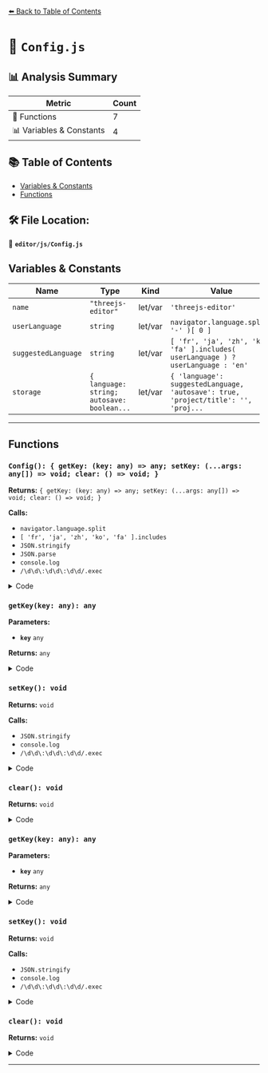 [⬅️ Back to Table of Contents](../../index.md)

# 📄 `Config.js`

## 📊 Analysis Summary

| Metric | Count |
|--------|-------|
| 🔧 Functions | 7 |
| 📊 Variables & Constants | 4 |

## 📚 Table of Contents

- [Variables & Constants](#variables-constants)
- [Functions](#functions)

## 🛠️ File Location:
📂 **`editor/js/Config.js`**

## Variables & Constants

| Name | Type | Kind | Value | Exported |
|------|------|------|-------|----------|
| `name` | `"threejs-editor"` | let/var | `'threejs-editor'` | ✗ |
| `userLanguage` | `string` | let/var | `navigator.language.split( '-' )[ 0 ]` | ✗ |
| `suggestedLanguage` | `string` | let/var | `[ 'fr', 'ja', 'zh', 'ko', 'fa' ].includes( userLanguage ) ? userLanguage : 'en'` | ✗ |
| `storage` | `{ language: string; autosave: boolean...` | let/var | `{ 'language': suggestedLanguage, 'autosave': true, 'project/title': '', 'proj...` | ✗ |


---

## Functions

### `Config(): { getKey: (key: any) => any; setKey: (...args: any[]) => void; clear: () => void; }`

**Returns:** `{ getKey: (key: any) => any; setKey: (...args: any[]) => void; clear: () => void; }`

**Calls:**

- `navigator.language.split`
- `[ 'fr', 'ja', 'zh', 'ko', 'fa' ].includes`
- `JSON.stringify`
- `JSON.parse`
- `console.log`
- `/\d\d\:\d\d\:\d\d/.exec`

<details><summary>Code</summary>

```typescript
function Config() {

	const name = 'threejs-editor';

	const userLanguage = navigator.language.split( '-' )[ 0 ];

	const suggestedLanguage = [ 'fr', 'ja', 'zh', 'ko', 'fa' ].includes( userLanguage ) ? userLanguage : 'en';

	const storage = {
		'language': suggestedLanguage,

		'autosave': true,

		'project/title': '',
		'project/editable': false,
		'project/vr': false,

		'project/renderer/antialias': true,
		'project/renderer/shadows': true,
		'project/renderer/shadowType': 1, // PCF
		'project/renderer/toneMapping': 0, // NoToneMapping
		'project/renderer/toneMappingExposure': 1,

		'settings/history': false,

		'settings/shortcuts/translate': 'w',
		'settings/shortcuts/rotate': 'e',
		'settings/shortcuts/scale': 'r',
		'settings/shortcuts/undo': 'z',
		'settings/shortcuts/focus': 'f'
	};

	if ( window.localStorage[ name ] === undefined ) {

		window.localStorage[ name ] = JSON.stringify( storage );

	} else {

		const data = JSON.parse( window.localStorage[ name ] );

		for ( const key in data ) {

			storage[ key ] = data[ key ];

		}

	}

	return {

		getKey: function ( key ) {

			return storage[ key ];

		},

		setKey: function () { // key, value, key, value ...

			for ( let i = 0, l = arguments.length; i < l; i += 2 ) {

				storage[ arguments[ i ] ] = arguments[ i + 1 ];

			}

			window.localStorage[ name ] = JSON.stringify( storage );

			console.log( '[' + /\d\d\:\d\d\:\d\d/.exec( new Date() )[ 0 ] + ']', 'Saved config to LocalStorage.' );

		},

		clear: function () {

			delete window.localStorage[ name ];

		}

	};

}
```
</details>

### `getKey(key: any): any`

**Parameters:**

- **`key`** `any`

**Returns:** `any`

<details><summary>Code</summary>

```typescript
function ( key ) {

			return storage[ key ];

		}
```
</details>

### `setKey(): void`

**Returns:** `void`

**Calls:**

- `JSON.stringify`
- `console.log`
- `/\d\d\:\d\d\:\d\d/.exec`

<details><summary>Code</summary>

```typescript
function () { // key, value, key, value ...

			for ( let i = 0, l = arguments.length; i < l; i += 2 ) {

				storage[ arguments[ i ] ] = arguments[ i + 1 ];

			}

			window.localStorage[ name ] = JSON.stringify( storage );

			console.log( '[' + /\d\d\:\d\d\:\d\d/.exec( new Date() )[ 0 ] + ']', 'Saved config to LocalStorage.' );

		}
```
</details>

### `clear(): void`

**Returns:** `void`

<details><summary>Code</summary>

```typescript
function () {

			delete window.localStorage[ name ];

		}
```
</details>

### `getKey(key: any): any`

**Parameters:**

- **`key`** `any`

**Returns:** `any`

<details><summary>Code</summary>

```typescript
function ( key ) {

			return storage[ key ];

		}
```
</details>

### `setKey(): void`

**Returns:** `void`

**Calls:**

- `JSON.stringify`
- `console.log`
- `/\d\d\:\d\d\:\d\d/.exec`

<details><summary>Code</summary>

```typescript
function () { // key, value, key, value ...

			for ( let i = 0, l = arguments.length; i < l; i += 2 ) {

				storage[ arguments[ i ] ] = arguments[ i + 1 ];

			}

			window.localStorage[ name ] = JSON.stringify( storage );

			console.log( '[' + /\d\d\:\d\d\:\d\d/.exec( new Date() )[ 0 ] + ']', 'Saved config to LocalStorage.' );

		}
```
</details>

### `clear(): void`

**Returns:** `void`

<details><summary>Code</summary>

```typescript
function () {

			delete window.localStorage[ name ];

		}
```
</details>


---